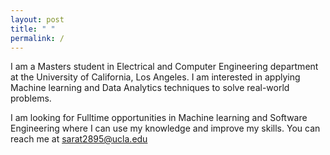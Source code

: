 ```yaml
---
layout: post
title: " "
permalink: /
---
```


I am a Masters student in Electrical and Computer Engineering department at the University of California, Los Angeles. I am interested in applying Machine learning and Data Analytics techniques to solve real-world problems.

I am looking for Fulltime opportunities in Machine learning and Software Engineering where I can use my knowledge and improve my skills. You can reach me at sarat2895@ucla.edu 
